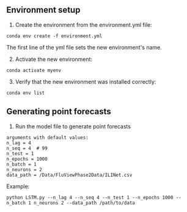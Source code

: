 ## Environment setup
1. Create the environment from the environment.yml file:

```
conda env create -f environment.yml
```

The first line of the yml file sets the new environment's name. 

2. Activate the new environment: 
```
conda activate myenv
```
3. Verify that the new environment was installed correctly:
```
conda env list
```

## Generating point forecasts
1. Run the model file to generate point forecasts
```
arguments with default values:
n_lag = 4
n_seq = 4  # 99
n_test = 1
n_epochs = 1000
n_batch = 1
n_neurons = 2
data_path = /Data/FluViewPhase2Data/ILINet.csv
```
Example:
```
python LSTM.py --n_lag 4 --n_seq 4 --n_test 1 --n_epochs 1000 --n_batch 1 n_neurons 2 --data_path /path/to/data


```